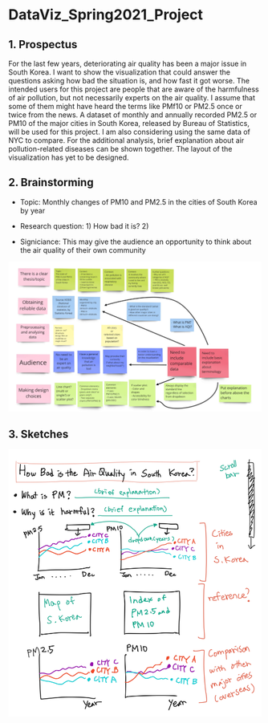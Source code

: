 # DataViz_Spring2021_Project

## 1. Prospectus

For the last few years, deteriorating air quality has been a major issue in South Korea. I want to show the visualization that could answer the questions asking how bad the situation is, and how fast it got worse. The intended users for this project are people that are aware of the harmfulness of air pollution, but not necessarily experts on the air quality. I assume that some of them might have heard the terms like PMf10 or PM2.5 once or twice from the news. A dataset of monthly and annually recorded PM2.5 or PM10 of the major cities in South Korea, released by Bureau of Statistics, will be used for this project. I am also considering using the same data of NYC to compare. For the additional analysis, brief explanation about air pollution-related diseases can be shown together. The layout of the visualization has yet to be designed.

## 2. Brainstorming

- Topic: Monthly changes of PM10 and PM2.5 in the cities of South Korea by year

- Research question: 1) How bad it is? 2)

- Signiciance: This may give the audience an opportunity to think about the air quality of their own community

![brainstorm](./img/brainstorm_2.jpg)

## 3. Sketches

![sketches](./img/layout.jpg)
